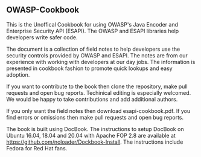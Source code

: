 ## OWASP-Cookbook

This is the Unoffical Cookbook for using OWASP's Java Encoder and Enterprise Security API (ESAPI). The OWASP and ESAPI libraries help developers write safer code.

The document is a collection of field notes to help developers use the security controls provided by OWASP and ESAPI. The notes are from our experience with working with developers at our day jobs. The information is presented in cookbook fashion to promote quick lookups and easy adoption.

If you want to contribute to the book then clone the repository, make pull requests and open bug reports. Techinical editing is especially welcomed. We would be happy to take contributions and add additional authors.

If you only want the field notes then download esapi-cookbook.pdf. If you find errors or omissions then make pull requests and open bug reports.

The book is built using DocBook. The instructions to setup DocBook on Ubuntu 16.04, 18.04 and 20.04 with Apache FOP 2.8 are available at https://github.com/noloader/Dockbook-Install. The instructions include Fedora for Red Hat fans.

